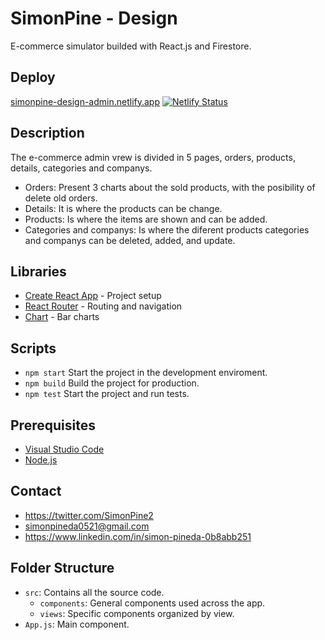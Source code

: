 # SimonPine - Design

E-commerce simulator builded with React.js and Firestore.

## Deploy

[simonpine-design-admin.netlify.app](https://simonpine-design-admin.netlify.app/)
[![Netlify Status](https://api.netlify.com/api/v1/badges/a253097a-2925-4d33-bb21-7eb6cf663ab0/deploy-status)](https://app.netlify.com/sites/simonpine-design-admin/deploys)

## Description

The e-commerce admin vrew is divided in 5 pages, orders, products, details, categories and companys.
- Orders: Present 3 charts about the sold products, with the posibility of delete old orders.
- Details: It is where the products can be change.
- Products: Is where the items are shown and can be added.
- Categories and companys: Is where the diferent products categories and companys can be deleted, added, and update.

## Libraries

- [Create React App][cra] - Project setup
- [React Router][router] - Routing and navigation
- [Chart][chart] - Bar charts

## Scripts

- `npm start`
    Start the project in the development enviroment.
- `npm build`
    Build the project for production.
- `npm test`
    Start the project and run tests.

## Prerequisites

- [Visual Studio Code](https://code.visualstudio.com/)
- [Node.js](https://nodejs.org)

## Contact

- https://twitter.com/SimonPine2
- simonpineda0521@gmail.com
- https://www.linkedin.com/in/simon-pineda-0b8abb251

## Folder Structure

- `src`: Contains all the source code.
    - `components`: General components used across the app.
    - `views`: Specific components organized by view.
- `App.js`: Main component.

[chart]: https://recharts.org/en-US/
[deploy]: https://simonpine-design.netlify.app/
[status]: https://api.netlify.com/api/v1/badges/a253097a-2925-4d33-bb21-7eb6cf663ab0/deploy-status
[netlify]: https://app.netlify.com/sites/simonpine-design/deploys
[cra]: https://github.com/facebook/create-react-app
[router]: https://github.com/remix-run/react-router
